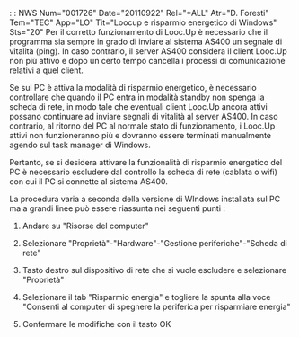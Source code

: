  :  : NWS Num="001726" Date="20110922" Rel="*ALL" Atr="D. Foresti" Tem="TEC" App="LO" Tit="Loocup e risparmio energetico di Windows" Sts="20"
Per il corretto funzionamento di Looc.Up è necessario che il programma sia sempre in grado di inviare al sistema AS400 un segnale di vitalità (ping). In caso contrario, il server AS400 considera
il client Looc.Up non più attivo e dopo un certo tempo cancella i processi di comunicazione relativi a quel client.

Se sul PC è attiva la modalità di risparmio energetico, è necessario controllare che quando il PC entra in modalità standby non spenga la scheda di rete, in modo tale che eventuali client Looc.Up ancora attivi possano continuare ad inviare segnali di vitalità al server AS400.
In caso contrario, al ritorno del PC al normale stato di funzionamento, i Looc.Up attivi non funzioneranno più e dovranno essere terminati manualmente agendo sul task manager di Windows.

Pertanto, se si desidera attivare la funzionalità di risparmio energetico del PC è necessario escludere dal controllo la scheda di rete (cablata o wifi) con cui il PC si connette al sistema AS400.

La procedura varia a seconda della versione di WIndows installata sul PC ma a grandi linee può essere riassunta nei seguenti punti : 

1) Andare su "Risorse del computer"

2) Selezionare "Proprietà"-"Hardware"-"Gestione periferiche"-"Scheda di rete"

3) Tasto destro sul dispositivo di rete che si vuole escludere e selezionare "Proprietà"

4) Selezionare il tab "Risparmio energia" e togliere la spunta alla voce "Consenti al computer di
spegnere la periferica per risparmiare energia"

5) Confermare le modifiche con il tasto OK
